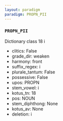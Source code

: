 ```yaml
---
layout: paradigm
paradigm: PROPN_PII
---
```

### ` PROPN_PII `

Dictionary class 18 i
* clitics: False
* grade_dir: weaken
* harmony: front
* suffix_regex: i
* plurale_tantum: False
* possessive: False
* upos: PROPN
* stem_vowel: i
* kotus_tn: 18
* pos: NOUN
* stem_diphthong: None
* kotus_av: None
* deletion: i
